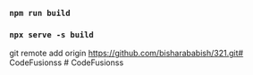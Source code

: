 ### `npm run build`
### `npx serve -s build`

git remote add origin https://github.com/bisharababish/321.git#   C o d e F u s i o n s s  
 #   C o d e F u s i o n s s  
 